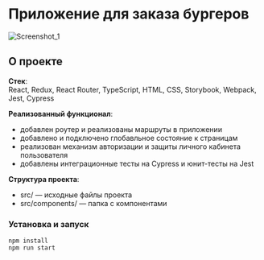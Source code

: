 # Приложение для заказа бургеров
![Screenshot_1](https://github.com/NoKaLoKa/stellar-burger/assets/34033274/71d96d32-0c0b-4579-9794-246ac20070a4)

## О проекте

**Стек**:  
React, Redux, React Router, TypeScript, HTML, CSS, Storybook, Webpack, Jest, Cypress

**Реализованный функционал**:
- добавлен роутер и реализованы маршруты в приложении
- добавлено и подключено глобавльное состояние к страницам
- реализован механизм авторизации и защиты личного кабинета пользователя
- добавлены интеграционные тесты на Cypress и юнит-тесты на Jest

**Структура проекта**:

- src/ — исходные файлы проекта
- src/components/ — папка с компонентами

### Установка и запуск

```
npm install
npm run start
```
